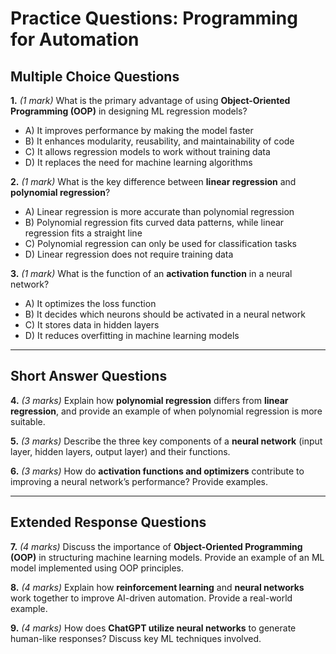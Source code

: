 # **Practice Questions: Programming for Automation**

## **Multiple Choice Questions**

**1.** *(1 mark)* What is the primary advantage of using **Object-Oriented Programming (OOP)** in designing ML regression models?  
   - A) It improves performance by making the model faster  
   - B) It enhances modularity, reusability, and maintainability of code  
   - C) It allows regression models to work without training data  
   - D) It replaces the need for machine learning algorithms  

**2.** *(1 mark)* What is the key difference between **linear regression** and **polynomial regression**?  
   - A) Linear regression is more accurate than polynomial regression  
   - B) Polynomial regression fits curved data patterns, while linear regression fits a straight line  
   - C) Polynomial regression can only be used for classification tasks  
   - D) Linear regression does not require training data  

**3.** *(1 mark)* What is the function of an **activation function** in a neural network?  
   - A) It optimizes the loss function  
   - B) It decides which neurons should be activated in a neural network  
   - C) It stores data in hidden layers  
   - D) It reduces overfitting in machine learning models  

---

## **Short Answer Questions**

**4.** *(3 marks)* Explain how **polynomial regression** differs from **linear regression**, and provide an example of when polynomial regression is more suitable.  

**5.** *(3 marks)* Describe the three key components of a **neural network** (input layer, hidden layers, output layer) and their functions.  

**6.** *(3 marks)* How do **activation functions and optimizers** contribute to improving a neural network’s performance? Provide examples.  

---

## **Extended Response Questions**

**7.** *(4 marks)* Discuss the importance of **Object-Oriented Programming (OOP)** in structuring machine learning models. Provide an example of an ML model implemented using OOP principles.  

**8.** *(4 marks)* Explain how **reinforcement learning** and **neural networks** work together to improve AI-driven automation. Provide a real-world example.  

**9.** *(4 marks)* How does **ChatGPT utilize neural networks** to generate human-like responses? Discuss key ML techniques involved.  
